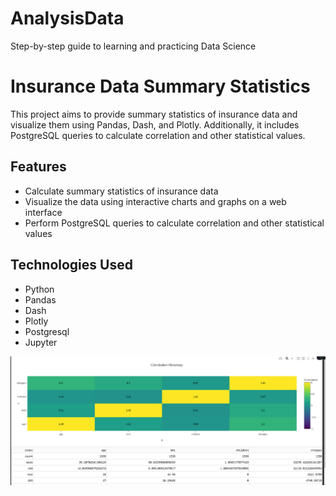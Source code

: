 # AnalysisData
Step-by-step guide to learning and practicing Data Science
# Insurance Data Summary Statistics

This project aims to provide summary statistics of insurance data and visualize them using Pandas, Dash, and Plotly. Additionally, it includes PostgreSQL queries to calculate correlation and other statistical values.

## Features

- Calculate summary statistics of insurance data
- Visualize the data using interactive charts and graphs on a web interface
- Perform PostgreSQL queries to calculate correlation and other statistical values

## Technologies Used

- Python
- Pandas
- Dash
- Plotly
- Postgresql
- Jupyter

![Results](./img/corr_statistic.png)